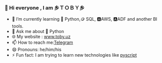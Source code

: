 ### 👋 Hi everyone , I am 乡ＴＯＢＹ乡 



- 🌱 I’m currently learning 🐍 Python,🪙 SQL, 🅰️AWS, 🅰️ADF and another BI tools.
- 💬 Ask me about 🐍 Python
- 🌐 My website : www.toby.uz 
- 📫 How to reach me:[Telegram](https://t.me/toby_developer) 
- 😄 Pronouns: he/him/his
- ⚡ Fun fact: I am trying to learn new technologies like [pyscript](https://github.com/pyscript)
